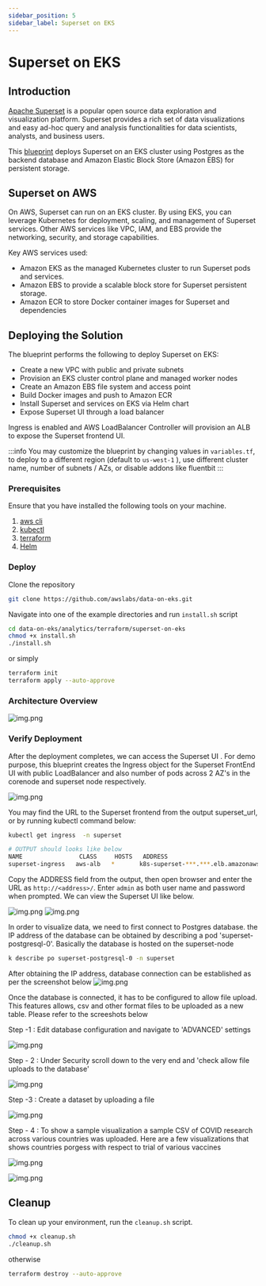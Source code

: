 ```yaml
---
sidebar_position: 5
sidebar_label: Superset on EKS
---
```

# Superset on EKS

## Introduction
[Apache Superset](https://superset.apache.org/) is a popular open source data exploration and visualization platform. Superset provides a rich set of data visualizations and easy ad-hoc query and analysis functionalities for data scientists, analysts, and business users.

This [blueprint](https://github.com/awslabs/data-on-eks/tree/main/analytics/terraform/superset-on-eks) deploys Superset on an EKS cluster using Postgres as the backend database and Amazon Elastic Block Store (Amazon EBS) for persistent storage.

## Superset on AWS

On AWS, Superset can run on an EKS cluster. By using EKS, you can leverage Kubernetes for deployment, scaling, and management of Superset services. Other AWS services like VPC, IAM, and EBS provide the networking, security, and storage capabilities.

Key AWS services used:

- Amazon EKS as the managed Kubernetes cluster to run Superset pods and services.
- Amazon EBS to provide a scalable block store for Superset persistent storage.
- Amazon ECR to store Docker container images for Superset and dependencies

## Deploying the Solution

The blueprint performs the following to deploy Superset on EKS:

- Create a new VPC with public and private subnets
- Provision an EKS cluster control plane and managed worker nodes
- Create an Amazon EBS file system and access point
- Build Docker images and push to Amazon ECR
- Install Superset and services on EKS via Helm chart
- Expose Superset UI through a load balancer

 Ingress is enabled and AWS LoadBalancer Controller will provision an ALB to expose the Superset frontend UI.

:::info
You may customize the blueprint by changing values in `variables.tf`, to deploy to a different region (default to `us-west-1` ), use different cluster name, number of subnets / AZs, or disable addons like fluentbit
:::


### Prerequisites

Ensure that you have installed the following tools on your machine.

1. [aws cli](https://docs.aws.amazon.com/cli/latest/userguide/install-cliv2.html)
2. [kubectl](https://Kubernetes.io/docs/tasks/tools/)
3. [terraform](https://learn.hashicorp.com/tutorials/terraform/install-cli)
4. [Helm](https://helm.sh)

### Deploy

Clone the repository

```bash
git clone https://github.com/awslabs/data-on-eks.git
```

Navigate into one of the example directories and run `install.sh` script

```bash
cd data-on-eks/analytics/terraform/superset-on-eks
chmod +x install.sh
./install.sh
```
or simply
```bash
terraform init
terraform apply --auto-approve
```

### Architecture Overview

![img.png](img/apache-superset-eks.png)

### Verify Deployment

After the deployment completes, we can access the Superset UI .  For demo purpose, this blueprint creates the Ingress object for the Superset FrontEnd UI with public LoadBalancer and also number of pods across 2 AZ's in the corenode and superset node respectively.

![img.png](img/superset-pods.png)

You may find the URL to the Superset frontend from the output superset_url, or by running kubectl command below:

```sh
kubectl get ingress  -n superset

# OUTPUT should looks like below
NAME                CLASS     HOSTS   ADDRESS                                                                   PORTS   AGE
superset-ingress   aws-alb   *       k8s-superset-***.***.elb.amazonaws.com                                     80      125m
```



Copy the ADDRESS field from the output, then open browser and enter the URL as `http://<address>/`. Enter `admin` as both user name and password when prompted.  We can view the Superset UI like below.

![img.png](img/superset1.png)
![img.png](img/superset2.png)

In order to visualize  data, we need to first connect to  Postgres database. the IP address of the database can be obtained by describing a pod 'superset-postgresql-0'. Basically the database is hosted on the superset-node


```sh
k describe po superset-postgresql-0 -n superset

```


After obtaining the IP address, database connection can be established as per the screenshot below
![img.png](img/superset-connect-database.png)

Once the database is connected, it has to be configured to allow file upload. This features allows, csv and other format files to be uploaded as a new table. Please refer to the screeshots below

Step -1 : Edit database configuration and navigate to 'ADVANCED' settings

![img.png](img/superset-edit-database.png)

Step - 2 : Under Security scroll down to the very end and 'check allow file uploads to the database'

![img.png](img/superset-enable-fileupload.png)

Step -3 : Create a dataset by uploading a file

![img.png](img/superset-create-dataset.png)

Step - 4 : To show a sample visualization a sample CSV of COVID research across various countries was uploaded. Here are a few visualizations that shows countries porgess with respect to trial of various vaccines

![img.png](img/superset-sample-graph.png)


![img.png](img/superset-view-by-country.png)
## Cleanup

To clean up your environment, run the `cleanup.sh` script.

```bash
chmod +x cleanup.sh
./cleanup.sh
```
otherwise
```bash
terraform destroy --auto-approve
```
